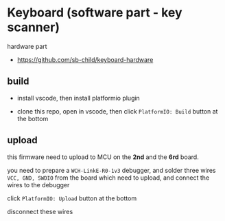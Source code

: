 # Keyboard (software part - key scanner)

hardware part

- https://github.com/sb-child/keyboard-hardware

## build

- install vscode, then install platformio plugin

- clone this repo, open in vscode, then click `PlatformIO: Build` button at the bottom

## upload

this firmware need to upload to MCU on the **2nd** and the **6rd** board.

you need to prepare a `WCH-LinkE-R0-1v3` debugger, and solder three wires `VCC, GND, SWDIO` from the board which need to upload, and connect the wires to the debugger

click `PlatformIO: Upload` button at the bottom

disconnect these wires
